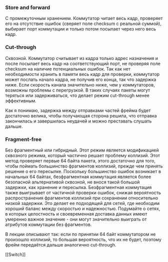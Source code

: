 
### Store and forward

С промежуточным хранением. Коммутатор читает весь кадр, проверяет его на отсутствие ошибок (сверяет поле checksum с реальной суммой), выбирает порт коммутации и только потом посылает через него весь кадр.

### Cut-through

Сквозной. Коммутатор считывает из кадра только адрес назначения и после посылает весь кадр на соответствующий порт, не проверяя поле cheсksum на наличие потенциальных ошибок. Так как нет необходимости хранить в памяти весь кадр для проверки, коммутатор может послать начало кадра, не получив его конца, так что задержка ниже. Если скорость канала значительно ниже, чем у коммутаторов, возможны проблемы с перегрузкой. В таких случаях пакеты могут теряться или задерживаться, что делает режим cut-through менее эффективным.

Как я понимаю, задержка между отправками частей фрейма будет достаточно велика, чтобы получающая сторона решила, что отправка закончилась и завершилась неудачей и можно преставать слушать дальше.

### Fragment-free

Без фрагментный или гибридный. Этот режим является модификацией сквозного режима, который частично решает проблему коллизий. Этот метод проверяет первые 64 байта пакета, этого достаточно для того, чтобы поймать большинство фрагментов коллизий, прежде чем принять решение о его пересылке. Поскольку большинство ошибок возникает в начальных 64 байтах, безфрагментная коммутация является более безопасной альтернативой сквозной, не внося такой большой задержки, как хранение и пересылка. Безфрагментная коммутация также выигрывает от частичной проверки ошибок, снижая вероятность распространения фрагментов коллизий при сохранении относительно низкой задержки. Это делает ее подходящей для сетей, где необходим хороший баланс между скоростью и надежностью. Подумайте о сетях, в которых целостность и своевременная доставка данных имеют умеренно важное значение - они могут значительно выиграть от атрибутов коммутации без фрагментов.

В лекции описывают так: если по принятии 64 байт коммутатором не произошло коллизий, то большая вероятность, что их не будет, поэтому фрейм передаётся дальше аналогично cut-through.

[[Switch]]